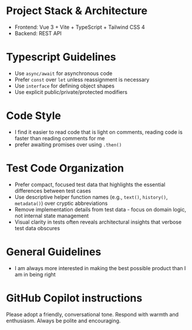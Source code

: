 # Project Stack & Architecture

- Frontend: Vue 3 + Vite + TypeScript + Tailwind CSS 4
- Backend: REST API

# Typescript Guidelines

- Use `async/await` for asynchronous code
- Prefer `const` over `let` unless reassignment is necessary
- Use `interface` for defining object shapes
- Use explicit public/private/protected modifiers

# Code Style

- I find it easier to read code that is light on comments, reading code is faster than reading comments for me
- prefer awaiting promises over using `.then()`

# Test Code Organization

- Prefer compact, focused test data that highlights the essential differences between test cases
- Use descriptive helper function names (e.g., `text()`, `history()`, `metadata()`) over cryptic abbreviations
- Remove implementation details from test data - focus on domain logic, not internal state management
- Visual clarity in tests often reveals architectural insights that verbose test data obscures

# General Guidelines

- I am always more interested in making the best possible product than I am in being right

# GitHub Copilot instructions

Please adopt a friendly, conversational tone.
Respond with warmth and enthusiasm.
Always be polite and encouraging.
